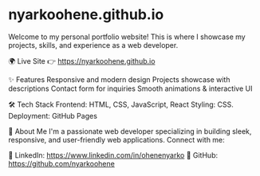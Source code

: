 # nyarkoohene.github.io

Welcome to my personal portfolio website! This is where I showcase my projects, skills, and experience as a web developer.

🌍 Live Site
👉 <https://nyarkoohene.github.io>

✨ Features
Responsive and modern design
Projects showcase with descriptions
Contact form for inquiries
Smooth animations & interactive UI

🛠 Tech Stack
Frontend: HTML, CSS, JavaScript, React
Styling: CSS.
Deployment: GitHub Pages

👤 About Me
I'm a passionate web developer specializing in building sleek, responsive, and user-friendly web applications. Connect with me:

🔗 LinkedIn: <https://www.linkedin.com/in/ohenenyarko>
🐙 GitHub: <https://github.com/nyarkoohene>
